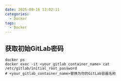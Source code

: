 ```yaml
---
date: 2025-08-16 13:02:11
categories:
  - Docker
tags:
  - Docker
---
```


## 获取初始GitLab密码

```shell
docker ps
docker exec -it <your_gitlab_container_name> cat /etc/gitlab/initial_root_password
# <your_gitlab_container_name>替换为你的GitLab容器名称
```